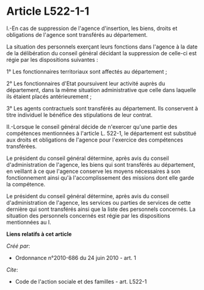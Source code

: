 # Article L522-1-1

I.-En cas de suppression de l'agence d'insertion, les biens, droits et obligations de l'agence sont transférés au
département. 

La situation des personnels exerçant leurs fonctions dans l'agence à la date de la délibération du conseil général décidant
la suppression de celle-ci est régie par les dispositions suivantes : 

1° Les fonctionnaires territoriaux sont affectés au département ; 

2° Les fonctionnaires d'Etat poursuivent leur activité auprès du département, dans la même situation administrative que celle
dans laquelle ils étaient placés antérieurement ; 

3° Les agents contractuels sont transférés au département. Ils conservent à titre individuel le bénéfice des stipulations de
leur contrat. 

II.-Lorsque le conseil général décide de n'exercer qu'une partie des compétences mentionnées à l'article L. 522-1, le
département est substitué aux droits et obligations de l'agence pour l'exercice des compétences transférées. 

Le président du conseil général détermine, après avis du conseil d'administration de l'agence, les biens qui sont transférés
au département, en veillant à ce que l'agence conserve les moyens nécessaires à son fonctionnement ainsi qu'à
l'accomplissement des missions dont elle garde la compétence. 

Le président du conseil général détermine, après avis du conseil d'administration de l'agence, les services ou parties de
services de cette dernière qui sont transférés ainsi que la liste des personnels concernés. La situation des personnels
concernés est régie par les dispositions mentionnées au I.

**Liens relatifs à cet article**

_Créé par_:

  - Ordonnance n°2010-686 du 24 juin 2010 - art. 1

_Cite_:

  - Code de l'action sociale et des familles - art. L522-1
